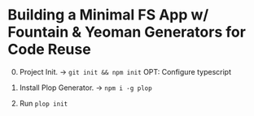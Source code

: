 # Building a Minimal FS App w/ Fountain & Yeoman Generators for Code Reuse

0. Project Init.
-> `git init && npm init`
OPT: Configure typescript

1. Install Plop Generator.
-> `npm i -g plop`
2. Run `plop init`
